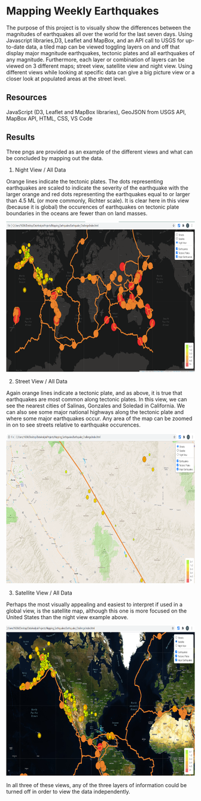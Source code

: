 # Mapping Weekly Earthquakes

The purpose of this project is to visually show the differences between the magnitudes of earthquakes all over the world for the last seven days.  Using Javascript libraries,D3,
Leaflet and MapBox, and an API call to USGS for up-to-date data, a tiled map can be viewed toggling layers on and off that display major magnitude earthquakes, tectonic plates
and all earthquakes of any magnitude.  Furthermore, each layer or combination of layers can be viewed on 3 different maps; street view, satellite view and night view.  Using
different views while looking at specific data can give a big picture view or a closer look at populated areas at the street level.

## Resources
JavaScript (D3, Leaflet and MapBox libraries), GeoJSON from USGS API, MapBox API, HTML, CSS, VS Code

## Results

Three pngs are provided as an example of the different views and what can be concluded by mapping out the data.

1. Night View / All Data

  Orange lines indicate the tectonic plates.  The dots representing earthquakes are scaled to indicate the severity of the earthquake with the larger orange and red dots
  representing the earthquakes equal to or larger than 4.5 ML (or more commonly, Richter scale).  It is clear here in this view (because it is global) the occurences
  of earthquakes on tectonic plate boundaries in the oceans are fewer than on land masses.
  
  <p align="center">
  <a href="https://github.com/CaroShaf/Mapping_Earthquakes">
    <img src="images/night_all_layers.png" alt="EQ night map" width="700" height="400">
  </a>
  
2.  Street View / All Data  

  Again orange lines indicate a tectonic plate, and as above, it is true that earthquakes are most common along tectonic plates.  In this view, we can see the nearest cities of
  Salinas, Gonzales and Soledad in California.  We can also see some major national highways along the tectonic plate and where some major earthquakes occur.  Any area of the
  map can be zoomed in on to see streets relative to earthquake occurences.
  
  <p align="center">
  <a href="https://github.com/CaroShaf/Mapping_Earthquakes">
    <img src="images/streets_all_layers.png" alt="EQ street map Salinas" width="700" height="400">
  </a>
  
3. Satellite View / All Data

  Perhaps the most visually appealing and easiest to interpret if used in a global view, is the satellite map, although this one is more focused on the United States than the
  night view example above.
  
  <p align="center">
  <a href="https://github.com/CaroShaf/Mapping_Earthquakes">
    <img src="images/satellite_all_layers.png" alt="EQ satellite" width="700" height="400">
  </a>
  
In all three of these views, any of the three layers of information could be turned off in order to view the data independently.

